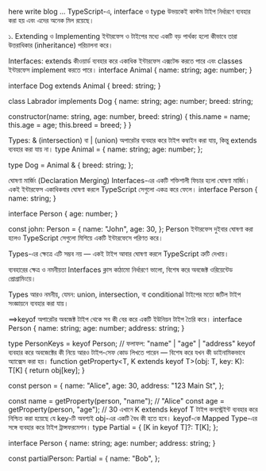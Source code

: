 here write blog ...
TypeScript-এ, interface ও type উভয়কেই কাস্টম টাইপ নির্ধারণে ব্যবহার করা হয় এবং এদের অনেক মিল রয়েছে।

১. Extending ও Implementing
ইন্টারফেস ও টাইপের মধ্যে একটি বড় পার্থক্য হলো কীভাবে তারা উত্তরাধিকার (inheritance) পরিচালনা করে।

Interfaces: extends কীওয়ার্ড ব্যবহার করে একাধিক ইন্টারফেস এক্সটেন্ড করতে পারে এবং classes ইন্টারফেস implement করতে পারে।
interface Animal {
  name: string;
  age: number;
}

interface Dog extends Animal {
  breed: string;
}

class Labrador implements Dog {
  name: string;
  age: number;
  breed: string;

  constructor(name: string, age: number, breed: string) {
    this.name = name;
    this.age = age;
    this.breed = breed;
  }
}

Types: & (intersection) বা | (union) অপারেটর ব্যবহার করে টাইপ কম্বাইন করা যায়, কিন্তু extends ব্যবহার করা যায় না।
type Animal = {
  name: string;
  age: number;
};

type Dog = Animal & {
  breed: string;
};

 ঘোষণা মার্জিং (Declaration Merging)
Interfaces-এর একটি শক্তিশালী ফিচার হলো ঘোষণা মার্জিং। একই ইন্টারফেস একাধিকবার ঘোষণা করলে TypeScript সেগুলো একত্র করে ফেলে।
interface Person {
  name: string;
}

interface Person {
  age: number;
}

const john: Person = {
  name: "John",
  age: 30,
};
Person ইন্টারফেস দুইবার ঘোষণা করা হলেও TypeScript সেগুলো মিশিয়ে একটি ইন্টারফেসে পরিণত করে।

Types-এর ক্ষেত্রে এটি সম্ভব নয় — একই টাইপ আবার ঘোষণা করলে TypeScript ত্রুটি দেখায়।

ব্যবহারের ক্ষেত্র ও নমনীয়তা
Interfaces ক্লাস কাঠামো নির্ধারণে ভালো, বিশেষ করে অবজেক্ট ওরিয়েন্টেড প্রোগ্রামিংয়ে।

Types আরও নমনীয়, যেমন: union, intersection, বা conditional টাইপের মতো জটিল টাইপ সংজ্ঞায়নে ব্যবহার করা যায়।

==>keyof অপারেটর অবজেক্ট টাইপ থেকে সব কী বের করে একটি ইউনিয়ন টাইপ তৈরি করে।
interface Person {
  name: string;
  age: number;
  address: string;
}

type PersonKeys = keyof Person;
// ফলাফল: "name" | "age" | "address"
keyof ব্যবহার করে অবজেক্টের কী নিয়ে আরও টাইপ-সেফ কোড লিখতে পারেন — বিশেষ করে যখন কী ডাইনামিকভাবে অ্যাক্সেস করা হয়।
function getProperty<T, K extends keyof T>(obj: T, key: K): T[K] {
  return obj[key];
}

const person = {
  name: "Alice",
  age: 30,
  address: "123 Main St",
};

const name = getProperty(person, "name"); // "Alice"
const age = getProperty(person, "age");   // 30
এখানে K extends keyof T টাইপ কনস্ট্রেইন্ট ব্যবহার করে নিশ্চিত করা হয়েছে যে key-টি অবশ্যই obj-এর একটি বৈধ কী হতে হবে।
keyof-কে Mapped Type-এর সঙ্গে ব্যবহার করে টাইপ ট্রান্সফরমেশন।
type Partial<T> = {
  [K in keyof T]?: T[K];
};

interface Person {
  name: string;
  age: number;
  address: string;
}

const partialPerson: Partial<Person> = {
  name: "Bob",
};